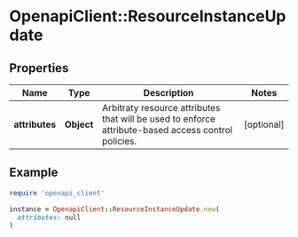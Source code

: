 # OpenapiClient::ResourceInstanceUpdate

## Properties

| Name | Type | Description | Notes |
| ---- | ---- | ----------- | ----- |
| **attributes** | **Object** | Arbitraty resource attributes that will be used to enforce attribute-based access control policies. | [optional] |

## Example

```ruby
require 'openapi_client'

instance = OpenapiClient::ResourceInstanceUpdate.new(
  attributes: null
)
```

